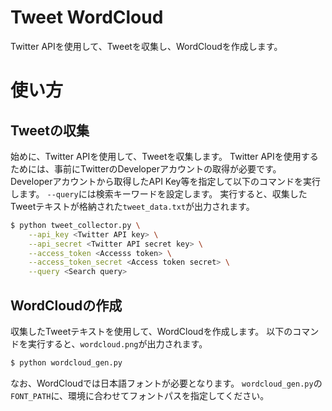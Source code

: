 # Tweet WordCloud
Twitter APIを使用して、Tweetを収集し、WordCloudを作成します。

# 使い方
## Tweetの収集
始めに、Twitter APIを使用して、Tweetを収集します。
Twitter APIを使用するためには、事前にTwitterのDeveloperアカウントの取得が必要です。
Developerアカウントから取得したAPI Key等を指定して以下のコマンドを実行します。
`--query`には検索キーワードを設定します。
実行すると、収集したTweetテキストが格納された`tweet_data.txt`が出力されます。

```bash
$ python tweet_collector.py \
    --api_key <Twitter API key> \
    --api_secret <Twitter API secret key> \
    --access_token <Accesss token> \
    --access_token_secret <Access token secret> \
    --query <Search query>
```

## WordCloudの作成
収集したTweetテキストを使用して、WordCloudを作成します。
以下のコマンドを実行すると、`wordcloud.png`が出力されます。

```bash
$ python wordcloud_gen.py
```

なお、WordCloudでは日本語フォントが必要となります。
`wordcloud_gen.py`の`FONT_PATH`に、環境に合わせてフォントパスを指定してください。
